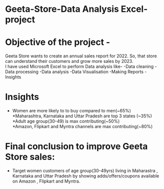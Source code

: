 # Geeta-Store-Data Analysis Excel-project

# Objective of the project -
Geeta Store wants to create an annual sales report for 2022. So, that store can understand their customers and grow more sales by 2023.												
I have used Microsoft Excel to perform Data analysis like-
-Data cleaning
-Data processing
-Data analysis
-Data Visualisation
-Making Reports
-Insights


# Insights
* Women are more likely to to buy compared to men(~65%)		
*Maharashtra, Karnataka and Uttar Pradesh are top 3 states (~35%)		
*Adult age group(30-49) is max contributing(~50%)		
*Amazon, Flipkart and Myntra channels are max contributing(~80%)		
		
# Final conclusion to improve Geeta Store sales:		
		
* Target women customers of age group(30-49yrs) living in Maharastra , Karnataka and Uttar Pradesh by showing adds/offers/coupons available on Amazon , Flipkart and Myntra.		



